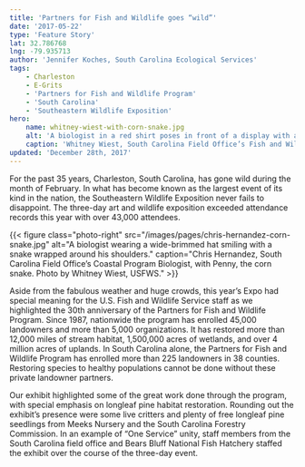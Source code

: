 ```yaml
---
title: 'Partners for Fish and Wildlife goes “wild”'
date: '2017-05-22'
type: 'Feature Story'
lat: 32.786768
lng: -79.935713
author: 'Jennifer Koches, South Carolina Ecological Services'
tags:
    - Charleston
    - E-Grits
    - 'Partners for Fish and Wildlife Program'
    - 'South Carolina'
    - 'Southeastern Wildlife Exposition'
hero:
    name: whitney-wiest-with-corn-snake.jpg
    alt: 'A biologist in a red shirt poses in front of a display with a corn snake.'
    caption: 'Whitney Wiest, South Carolina Field Office’s Fish and Wildlife Biologist, with Penny, the corn snake.  Photo, Chris Hernandez, USFWS.'
updated: 'December 28th, 2017'
---
```


For the past 35 years, Charleston, South Carolina, has gone wild during the month of February.  In what has become known as the largest event of its kind in the nation, the Southeastern Wildlife Exposition never fails to disappoint.  The three-day  art and wildlife exposition exceeded attendance records this year with over 43,000 attendees.

{{< figure class="photo-right" src="/images/pages/chris-hernandez-corn-snake.jpg" alt="A biologist wearing a wide-brimmed hat smiling with a snake wrapped around his shoulders." caption="Chris Hernandez, South Carolina Field Office’s Coastal Program Biologist, with Penny, the corn snake.  Photo by Whitney Wiest, USFWS." >}}

Aside from the fabulous weather and huge crowds, this year’s Expo had special meaning for the U.S. Fish and Wildlife  Service staff as we highlighted the 30th anniversary of the Partners for Fish and Wildlife Program.  Since 1987, nationwide the program has enrolled 45,000 landowners and more than 5,000 organizations. It has restored more than 12,000 miles of stream habitat, 1,500,000 acres of wetlands, and over 4  million acres of uplands.  In South Carolina alone, the Partners for Fish and Wildlife Program has enrolled more than 225 landowners in 38 counties.   Restoring species to healthy populations cannot be done without these private landowner partners.

Our exhibit highlighted some of the great work done through the program, with special emphasis on longleaf pine habitat restoration.  Rounding out the exhibit’s presence were some live critters and plenty of free longleaf pine seedlings from Meeks Nursery and the South Carolina Forestry Commission.  In an example of “One Service” unity, staff members from the South Carolina field office and Bears Bluff National Fish Hatchery staffed the exhibit over the course of the three-day event.
